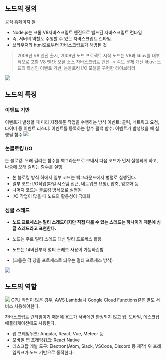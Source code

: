 ## 노드의 정의

공식 홈페이지 왈

- Node.js는 크롬 V8자바스크립트 엔진으로 빌드된 자바스크립트 런타임
- 즉, 서버의 역할도 수행할 수 있는 자바스크립트 런타임.
- 브라우저와 html으로부터 자바스크립트가 해방된 것

> 2008년 V8 엔진 출시, 2009년 노드 프로젝트 시작
> 노드는 V8과 libuv를 내부적으로 포함
> V8 엔진: 오픈 소스 자바스크립트 엔진 -> 속도 문제 개선
> libuv: 노드의 특성인 이벤트 기반, 논블로킹 I/O 모델을 구현한 라이브러리

![](https://i.imgur.com/kKAqLcb.png)

## 노드의 특징

### 이벤트 기반

이벤트가 발생할 때 미리 지정해둔 작업을 수행하는 방식
이벤트: 클릭, 네트워크 요청, 타이머 등
이벤트 리스너: 이벤트를 등록하는 함수
콜백 함수: 이벤트가 발생했을 때 실행될 함수
![](https://i.imgur.com/MGLrYDI.png)

### 논블로킹 I/O

논 블로킹: 오래 걸리는 함수를 백그라운드로 보내서 다음 코드가 먼저 실행되게 하고, 나중에 오래 걸리는 함수를 실행

- 논 블로킹 방식 하에서 일부 코드는 백그라운드에서 병렬로 실행된다.
- 일부 코드: I/O작업(파일 시스템 접근, 네트워크 요청), 압축, 암호화 등
- 나머지 코드는 블로킹 방식으로 실행됨
- I/O 작업이 많을 때 노드의 활용성이 극대화

### 싱글 스레드

- **노드 프로세스는 멀티 스레드이지만 직접 다룰 수 있는 스레드는 하나이기 때문에 싱글 스레드라고 표현한다.**
- 노드는 주로 멀티 스레드 대신 멀티 프로세스 활용
- 노드는 14버전부터 멀티 스레드 사용이 가능하긴함

- (크롬은 각 창을 프로세스로 띄우는 멀티 프로세스 방식)

![](https://i.imgur.com/wgxnqdN.png)

## 노드의 역할

![](https://i.imgur.com/jdMuysp.png)
CPU 작업이 많은 경우, AWS Lambda나 Google Cloud Functions같은 별도 서비스 사용해야한다.

자바스크립트 런타임이기 때문에 용도가 서버에만 한정되지 않고 웹, 모바일, 데스크탑 애플리케이션에도 사용된다.

- 웹 프레임워크: Angular, React, Vue, Meteor 등
- 모바일 앱 프레임워크: React Native
- 데스크탑 개발 도구: Electron(Atom, Slack, VSCode, Discord 등 제작)
  위 프레임워크가 노드 기반으로 동작한다.
